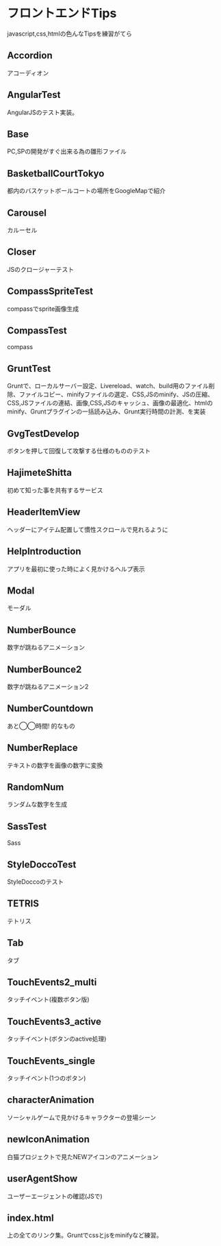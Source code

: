 # フロントエンドTips
javascript,css,htmlの色んなTipsを練習がてら

## Accordion
アコーディオン

## AngularTest
AngularJSのテスト実装。

## Base
PC,SPの開発がすぐ出来る為の雛形ファイル

## BasketballCourtTokyo
都内のバスケットボールコートの場所をGoogleMapで紹介

## Carousel
カルーセル

## Closer
JSのクロージャーテスト

## CompassSpriteTest
compassでsprite画像生成

## CompassTest
compass

## GruntTest
Gruntで、ローカルサーバー設定、Livereload、watch、build用のファイル削除、ファイルコピー、minifyファイルの選定、CSS,JSのminify、JSの圧縮、CSS,JSファイルの連結、画像,CSS,JSのキャッシュ、画像の最適化、htmlのminify、Gruntプラグインの一括読み込み、Grunt実行時間の計測、を実装

## GvgTestDevelop
ボタンを押して回復して攻撃する仕様のもののテスト

## HajimeteShitta
初めて知った事を共有するサービス

## HeaderItemView
ヘッダーにアイテム配置して慣性スクロールで見れるように

## HelpIntroduction
アプリを最初に使った時によく見かけるヘルプ表示

## Modal
モーダル

## NumberBounce
数字が跳ねるアニメーション

## NumberBounce2
数字が跳ねるアニメーション2

## NumberCountdown
あと◯◯時間! 的なもの

## NumberReplace
テキストの数字を画像の数字に変換

## RandomNum
ランダムな数字を生成

## SassTest
Sass

## StyleDoccoTest
StyleDoccoのテスト

## TETRIS
テトリス

## Tab
タブ

## TouchEvents2_multi
タッチイベント(複数ボタン版)

## TouchEvents3_active
タッチイベント(ボタンのactive処理)

## TouchEvents_single
タッチイベント(1つのボタン)

## characterAnimation
ソーシャルゲームで見かけるキャラクターの登場シーン

## newIconAnimation
白猫プロジェクトで見たNEWアイコンのアニメーション

## userAgentShow
ユーザーエージェントの確認(JSで)

## index.html
上の全てのリンク集。Gruntでcssとjsをminifyなど練習。


